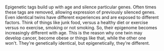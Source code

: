 Epigenetic tags build up with age and silence particular genes. Often times
these tags are removed, allowing expression of previously silenced genes. Even
identical twins have different experiences and are exposed to different
factors. Think of things like junk food, versus a healthy diet or exercise
versus no exercise, smoking or not smoking. So, their epigenome becomes
increasingly different with age. This is the reason why one twin may develop
cancer, become obese or things like that, while the other one won't. They're
genetically identical, but epigenetically, they're different.
